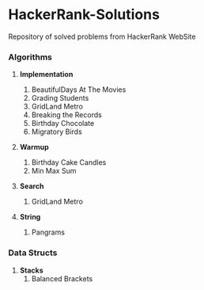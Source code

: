 # HackerRank-Solutions
Repository of solved problems from HackerRank WebSite

### Algorithms ###
1. **Implementation**
	1. BeautifulDays At The Movies
	2. Grading Students
	3. GridLand Metro
	4. Breaking the Records
	5. Birthday Chocolate
	6. Migratory Birds
    
2. **Warmup**
	1. Birthday Cake Candles
	2. Min Max Sum
	
3. **Search**
	1. GridLand Metro
	
4. **String**
	1. Pangrams
	

### Data Structs ###
1. **Stacks**
    1. Balanced Brackets

